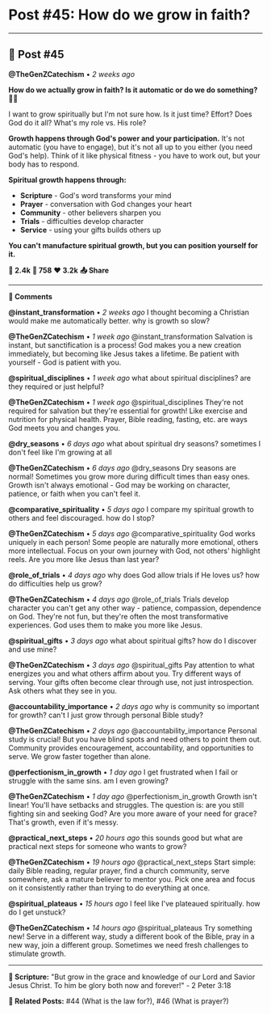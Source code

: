# Post #45: How do we grow in faith?

---

## 📱 Post #45

**@TheGenZCatechism** • *2 weeks ago*

**How do we actually grow in faith? Is it automatic or do we do something? 🌱💪**

I want to grow spiritually but I'm not sure how. Is it just time? Effort? Does God do it all? What's my role vs. His role?

**Growth happens through God's power and your participation.** It's not automatic (you have to engage), but it's not all up to you either (you need God's help). Think of it like physical fitness - you have to work out, but your body has to respond.

**Spiritual growth happens through:**
- **Scripture** - God's word transforms your mind
- **Prayer** - conversation with God changes your heart
- **Community** - other believers sharpen you
- **Trials** - difficulties develop character
- **Service** - using your gifts builds others up

**You can't manufacture spiritual growth, but you can position yourself for it.**

**💭 2.4k** **🔄 758** **❤️ 3.2k** **📤 Share**

---

**💬 Comments**

**@instant_transformation** • *2 weeks ago*
I thought becoming a Christian would make me automatically better. why is growth so slow?

**@TheGenZCatechism** • *1 week ago*
@instant_transformation Salvation is instant, but sanctification is a process! God makes you a new creation immediately, but becoming like Jesus takes a lifetime. Be patient with yourself - God is patient with you.

**@spiritual_disciplines** • *1 week ago*
what about spiritual disciplines? are they required or just helpful?

**@TheGenZCatechism** • *1 week ago*
@spiritual_disciplines They're not required for salvation but they're essential for growth! Like exercise and nutrition for physical health. Prayer, Bible reading, fasting, etc. are ways God meets you and changes you.

**@dry_seasons** • *6 days ago*
what about spiritual dry seasons? sometimes I don't feel like I'm growing at all

**@TheGenZCatechism** • *6 days ago*
@dry_seasons Dry seasons are normal! Sometimes you grow more during difficult times than easy ones. Growth isn't always emotional - God may be working on character, patience, or faith when you can't feel it.

**@comparative_spirituality** • *5 days ago*
I compare my spiritual growth to others and feel discouraged. how do I stop?

**@TheGenZCatechism** • *5 days ago*
@comparative_spirituality God works uniquely in each person! Some people are naturally more emotional, others more intellectual. Focus on your own journey with God, not others' highlight reels. Are you more like Jesus than last year?

**@role_of_trials** • *4 days ago*
why does God allow trials if He loves us? how do difficulties help us grow?

**@TheGenZCatechism** • *4 days ago*
@role_of_trials Trials develop character you can't get any other way - patience, compassion, dependence on God. They're not fun, but they're often the most transformative experiences. God uses them to make you more like Jesus.

**@spiritual_gifts** • *3 days ago*
what about spiritual gifts? how do I discover and use mine?

**@TheGenZCatechism** • *3 days ago*
@spiritual_gifts Pay attention to what energizes you and what others affirm about you. Try different ways of serving. Your gifts often become clear through use, not just introspection. Ask others what they see in you.

**@accountability_importance** • *2 days ago*
why is community so important for growth? can't I just grow through personal Bible study?

**@TheGenZCatechism** • *2 days ago*
@accountability_importance Personal study is crucial! But you have blind spots and need others to point them out. Community provides encouragement, accountability, and opportunities to serve. We grow faster together than alone.

**@perfectionism_in_growth** • *1 day ago*
I get frustrated when I fail or struggle with the same sins. am I even growing?

**@TheGenZCatechism** • *1 day ago*
@perfectionism_in_growth Growth isn't linear! You'll have setbacks and struggles. The question is: are you still fighting sin and seeking God? Are you more aware of your need for grace? That's growth, even if it's messy.

**@practical_next_steps** • *20 hours ago*
this sounds good but what are practical next steps for someone who wants to grow?

**@TheGenZCatechism** • *19 hours ago*
@practical_next_steps Start simple: daily Bible reading, regular prayer, find a church community, serve somewhere, ask a mature believer to mentor you. Pick one area and focus on it consistently rather than trying to do everything at once.

**@spiritual_plateaus** • *15 hours ago*
I feel like I've plateaued spiritually. how do I get unstuck?

**@TheGenZCatechism** • *14 hours ago*
@spiritual_plateaus Try something new! Serve in a different way, study a different book of the Bible, pray in a new way, join a different group. Sometimes we need fresh challenges to stimulate growth.

---

**📖 Scripture:** "But grow in the grace and knowledge of our Lord and Savior Jesus Christ. To him be glory both now and forever!" - 2 Peter 3:18

**🔗 Related Posts:** #44 (What is the law for?), #46 (What is prayer?) 